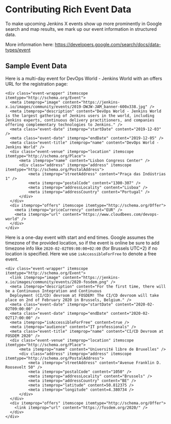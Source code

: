 # Contributing Rich Event Data

To make upcoming Jenkins X events show up more prominently in Google search and map results, we mark up our event information in structured data.

More information here: <https://developers.google.com/search/docs/data-types/event>

## Sample Event Data

Here is a multi-day event for DevOps World - Jenkins World with an offers URL for the registration page:

```
<div class="event-wrapper" itemscope itemtype="http://schema.org/Event">
  <meta itemprop="image" content="https://jenkins-x.io/images/community/events/2019-DWJW-JAM_banner-600x338.jpg" />
  <meta itemprop="description" content="DevOps World - Jenkins World is the largest gathering of Jenkins users in the world, including Jenkins experts, continuous delivery practitioners, and companies offering complementary technologies to Jenkins." />
  <meta class="event-date" itemprop="startDate" content="2019-12-03" />
  <meta class="event-date" itemprop="endDate" content="2019-12-05" />
  <meta class="event-title" itemprop="name" content="DevOps World - Jenkins World" />
  <div class="event-venue" itemprop="location" itemscope itemtype="http://schema.org/Place">
      <meta itemprop="name" content="Lisbon Congress Center" />
      <div class="address" itemprop="address" itemscope itemtype="http://schema.org/PostalAddress">
          <meta itemprop="streetAddress" content="Praça das Indústrias 1" />
          <meta itemprop="postalCode" content="1300-307" />
          <meta itemprop="addressLocality" content="Lisboa" />
          <meta itemprop="addressCountry" content="Portugal" />
      </div>
  </div>
  <div itemprop="offers" itemscope itemtype="http://schema.org/Offer">
    <meta itemprop="priceCurrency" content="EUR" />
    <meta itemprop="url" content="https://www.cloudbees.com/devops-world" />
  </div>
</div>
```

Here is a one-day event with start and end times. Google assumes the timezone of the provided location, so if the event is online be sure to add timezone info like `2020-02-02T09:00:00+02:00` (for Brussels UTC+2) if no location is specified. Here we use `isAccessibleForFree` to denote a free event.

```
<div class="event-wrapper" itemscope itemtype="http://schema.org/Event">
  <link itemprop="image" content="https://jenkins-x.io/images/community/events/2020-fosdem.png" />
  <meta itemprop="description" content="For the first time, there will be a Continuous Integration and Continuous 
  Deployment (CI/CD) devroom at FOSDEM! The CI/CD devroom will take place on 2nd of February 2020 in Brussels, Belgium." />
  <meta class="event-date" itemprop="startDate" content="2020-02-02T09:00:00" />
  <meta class="event-date" itemprop="endDate" content="2020-02-02T17:00:00" />
  <meta itemprop="isAccessibleForFree" content=true />
  <meta itemprop="audience" content="IT professionals" />
  <meta class="event-title" itemprop="name" content="CI/CD Devroom at FOSDEM 2020" />
  <div class="event-venue" itemprop="location" itemscope itemtype="http://schema.org/Place">
      <meta itemprop="name" content="Université libre de Bruxelles" />
      <div class="address" itemprop="address" itemscope itemtype="http://schema.org/PostalAddress">
          <meta itemprop="streetAddress" content="Avenue Franklin D. Roosevelt 50" />
          <meta itemprop="postalCode" content="1050" />
          <meta itemprop="addressLocality" content="Brussels" />
          <meta itemprop="addressCountry" content="BE" />
          <meta itemprop="latitude" content=50.812375 />
          <meta itemprop="longitude" content=4.380734 />
      </div>
  </div>
  <div itemprop="offers" itemscope itemtype="http://schema.org/Offer">
    <link itemprop="url" content="https://fosdem.org/2020/" />
  </div>
</div>
```
